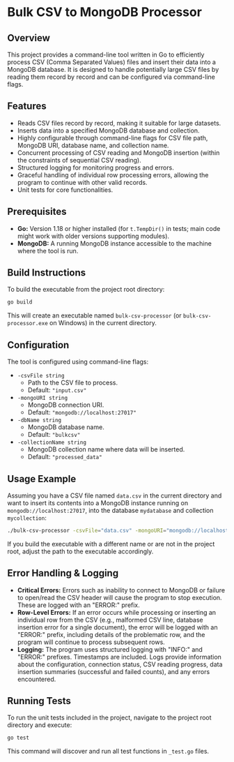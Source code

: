 # Bulk CSV to MongoDB Processor

## Overview

This project provides a command-line tool written in Go to efficiently process CSV (Comma Separated Values) files and insert their data into a MongoDB database. It is designed to handle potentially large CSV files by reading them record by record and can be configured via command-line flags.

## Features

-   Reads CSV files record by record, making it suitable for large datasets.
-   Inserts data into a specified MongoDB database and collection.
-   Highly configurable through command-line flags for CSV file path, MongoDB URI, database name, and collection name.
-   Concurrent processing of CSV reading and MongoDB insertion (within the constraints of sequential CSV reading).
-   Structured logging for monitoring progress and errors.
-   Graceful handling of individual row processing errors, allowing the program to continue with other valid records.
-   Unit tests for core functionalities.

## Prerequisites

-   **Go:** Version 1.18 or higher installed (for `t.TempDir()` in tests; main code might work with older versions supporting modules).
-   **MongoDB:** A running MongoDB instance accessible to the machine where the tool is run.

## Build Instructions

To build the executable from the project root directory:

```bash
go build
```

This will create an executable named `bulk-csv-processor` (or `bulk-csv-processor.exe` on Windows) in the current directory.

## Configuration

The tool is configured using command-line flags:

-   `-csvFile string`
    -   Path to the CSV file to process.
    -   Default: `"input.csv"`
-   `-mongoURI string`
    -   MongoDB connection URI.
    -   Default: `"mongodb://localhost:27017"`
-   `-dbName string`
    -   MongoDB database name.
    -   Default: `"bulkcsv"`
-   `-collectionName string`
    -   MongoDB collection name where data will be inserted.
    -   Default: `"processed_data"`

## Usage Example

Assuming you have a CSV file named `data.csv` in the current directory and want to insert its contents into a MongoDB instance running on `mongodb://localhost:27017`, into the database `mydatabase` and collection `mycollection`:

```bash
./bulk-csv-processor -csvFile="data.csv" -mongoURI="mongodb://localhost:27017" -dbName="mydatabase" -collectionName="mycollection"
```

If you build the executable with a different name or are not in the project root, adjust the path to the executable accordingly.

## Error Handling & Logging

-   **Critical Errors:** Errors such as inability to connect to MongoDB or failure to open/read the CSV header will cause the program to stop execution. These are logged with an "ERROR:" prefix.
-   **Row-Level Errors:** If an error occurs while processing or inserting an individual row from the CSV (e.g., malformed CSV line, database insertion error for a single document), the error will be logged with an "ERROR:" prefix, including details of the problematic row, and the program will continue to process subsequent rows.
-   **Logging:** The program uses structured logging with "INFO:" and "ERROR:" prefixes. Timestamps are included. Logs provide information about the configuration, connection status, CSV reading progress, data insertion summaries (successful and failed counts), and any errors encountered.

## Running Tests

To run the unit tests included in the project, navigate to the project root directory and execute:

```bash
go test
```

This command will discover and run all test functions in `_test.go` files.
